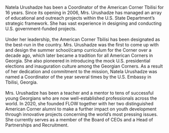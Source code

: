 Natela Urushadze has been a Coordinator of the American Corner Tbilisi for
16 years. Since its opening in 2006, Mrs. Urushadze has managed an array of
educational and outreach projects within the U.S. State Department’s
strategic framework. She has vast experience in designing and conducting
U.S. government-funded projects.<br><br>
Under her leadership, the American Corner Tbilisi has been designated as
the best-run in the country. Mrs. Urushadze was the first to come up with
and design the summer school/camp curriculum for the Corner over a decade
ago, which later became a tradition for all American Corners in Georgia.
She also pioneered in introducing the mock U.S. presidential elections and
inauguration culture among the Georgian Corners. As a result of her
dedication and commitment to the mission, Natela Urushadze was named a
Coordinator of the year several times by the U.S. Embassy in Tbilisi,
Georgia.<br><br>
Mrs. Urushadze has been a teacher and a mentor to tens of successful young
Georgians who are now well-established professionals across the world. In
2020, she founded FLOW together with her two distinguished American Corner
alumni to make a further impact on youth development through innovative
projects concerning the world’s most pressing issues. She currently serves
as a member of the Board of CEOs and a Head of Partnerships and
Recruitment. 